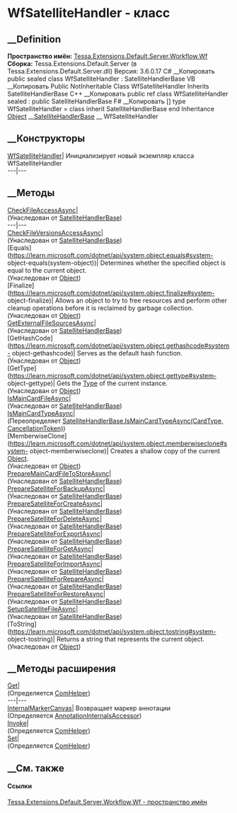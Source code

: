 # WfSatelliteHandler - класс
##  __Definition
 **Пространство имён:**
[Tessa.Extensions.Default.Server.Workflow.Wf](N_Tessa_Extensions_Default_Server_Workflow_Wf.htm)  
 **Сборка:** Tessa.Extensions.Default.Server (в
Tessa.Extensions.Default.Server.dll) Версия: 3.6.0.17
C# __Копировать
     public sealed class WfSatelliteHandler : SatelliteHandlerBase
VB __Копировать
     Public NotInheritable Class WfSatelliteHandler
    	Inherits SatelliteHandlerBase
C++ __Копировать
     public ref class WfSatelliteHandler sealed : public SatelliteHandlerBase
F# __Копировать
     [<SealedAttribute>]
    type WfSatelliteHandler = 
        class
            inherit SatelliteHandlerBase
        end
Inheritance
    [Object](https://learn.microsoft.com/dotnet/api/system.object) __[SatelliteHandlerBase](T_Tessa_Extensions_Platform_Server_Cards_Satellites_Handlers_SatelliteHandlerBase.htm) __ WfSatelliteHandler
##  __Конструкторы
[WfSatelliteHandler](M_Tessa_Extensions_Default_Server_Workflow_Wf_WfSatelliteHandler__ctor.htm)|
Инициализирует новый экземпляр класса WfSatelliteHandler  
---|---  
##  __Методы
[CheckFileAccessAsync](M_Tessa_Extensions_Platform_Server_Cards_Satellites_Handlers_SatelliteHandlerBase_CheckFileAccessAsync.htm)|  
(Унаследован от
[SatelliteHandlerBase](T_Tessa_Extensions_Platform_Server_Cards_Satellites_Handlers_SatelliteHandlerBase.htm))  
---|---  
[CheckFileVersionsAccessAsync](M_Tessa_Extensions_Platform_Server_Cards_Satellites_Handlers_SatelliteHandlerBase_CheckFileVersionsAccessAsync.htm)|  
(Унаследован от
[SatelliteHandlerBase](T_Tessa_Extensions_Platform_Server_Cards_Satellites_Handlers_SatelliteHandlerBase.htm))  
[Equals](https://learn.microsoft.com/dotnet/api/system.object.equals#system-
object-equals\(system-object\))| Determines whether the specified object is
equal to the current object.  
(Унаследован от
[Object](https://learn.microsoft.com/dotnet/api/system.object))  
[Finalize](https://learn.microsoft.com/dotnet/api/system.object.finalize#system-
object-finalize)| Allows an object to try to free resources and perform other
cleanup operations before it is reclaimed by garbage collection.  
(Унаследован от
[Object](https://learn.microsoft.com/dotnet/api/system.object))  
[GetExternalFileSourcesAsync](M_Tessa_Extensions_Platform_Server_Cards_Satellites_Handlers_SatelliteHandlerBase_GetExternalFileSourcesAsync.htm)|  
(Унаследован от
[SatelliteHandlerBase](T_Tessa_Extensions_Platform_Server_Cards_Satellites_Handlers_SatelliteHandlerBase.htm))  
[GetHashCode](https://learn.microsoft.com/dotnet/api/system.object.gethashcode#system-
object-gethashcode)| Serves as the default hash function.  
(Унаследован от
[Object](https://learn.microsoft.com/dotnet/api/system.object))  
[GetType](https://learn.microsoft.com/dotnet/api/system.object.gettype#system-
object-gettype)| Gets the
[Type](https://learn.microsoft.com/dotnet/api/system.type) of the current
instance.  
(Унаследован от
[Object](https://learn.microsoft.com/dotnet/api/system.object))  
[IsMainCardFileAsync](M_Tessa_Extensions_Platform_Server_Cards_Satellites_Handlers_SatelliteHandlerBase_IsMainCardFileAsync.htm)|  
(Унаследован от
[SatelliteHandlerBase](T_Tessa_Extensions_Platform_Server_Cards_Satellites_Handlers_SatelliteHandlerBase.htm))  
[IsMainCardTypeAsync](M_Tessa_Extensions_Default_Server_Workflow_Wf_WfSatelliteHandler_IsMainCardTypeAsync.htm)|  
(Переопределяет [SatelliteHandlerBase.IsMainCardTypeAsync(CardType,
CancellationToken)](M_Tessa_Extensions_Platform_Server_Cards_Satellites_Handlers_SatelliteHandlerBase_IsMainCardTypeAsync.htm))  
[MemberwiseClone](https://learn.microsoft.com/dotnet/api/system.object.memberwiseclone#system-
object-memberwiseclone)| Creates a shallow copy of the current
[Object](https://learn.microsoft.com/dotnet/api/system.object).  
(Унаследован от
[Object](https://learn.microsoft.com/dotnet/api/system.object))  
[PrepareMainCardFileToStoreAsync](M_Tessa_Extensions_Platform_Server_Cards_Satellites_Handlers_SatelliteHandlerBase_PrepareMainCardFileToStoreAsync.htm)|  
(Унаследован от
[SatelliteHandlerBase](T_Tessa_Extensions_Platform_Server_Cards_Satellites_Handlers_SatelliteHandlerBase.htm))  
[PrepareSatelliteForBackupAsync](M_Tessa_Extensions_Platform_Server_Cards_Satellites_Handlers_SatelliteHandlerBase_PrepareSatelliteForBackupAsync.htm)|  
(Унаследован от
[SatelliteHandlerBase](T_Tessa_Extensions_Platform_Server_Cards_Satellites_Handlers_SatelliteHandlerBase.htm))  
[PrepareSatelliteForCreateAsync](M_Tessa_Extensions_Platform_Server_Cards_Satellites_Handlers_SatelliteHandlerBase_PrepareSatelliteForCreateAsync.htm)|  
(Унаследован от
[SatelliteHandlerBase](T_Tessa_Extensions_Platform_Server_Cards_Satellites_Handlers_SatelliteHandlerBase.htm))  
[PrepareSatelliteForDeleteAsync](M_Tessa_Extensions_Platform_Server_Cards_Satellites_Handlers_SatelliteHandlerBase_PrepareSatelliteForDeleteAsync.htm)|  
(Унаследован от
[SatelliteHandlerBase](T_Tessa_Extensions_Platform_Server_Cards_Satellites_Handlers_SatelliteHandlerBase.htm))  
[PrepareSatelliteForExportAsync](M_Tessa_Extensions_Platform_Server_Cards_Satellites_Handlers_SatelliteHandlerBase_PrepareSatelliteForExportAsync.htm)|  
(Унаследован от
[SatelliteHandlerBase](T_Tessa_Extensions_Platform_Server_Cards_Satellites_Handlers_SatelliteHandlerBase.htm))  
[PrepareSatelliteForGetAsync](M_Tessa_Extensions_Platform_Server_Cards_Satellites_Handlers_SatelliteHandlerBase_PrepareSatelliteForGetAsync.htm)|  
(Унаследован от
[SatelliteHandlerBase](T_Tessa_Extensions_Platform_Server_Cards_Satellites_Handlers_SatelliteHandlerBase.htm))  
[PrepareSatelliteForImportAsync](M_Tessa_Extensions_Platform_Server_Cards_Satellites_Handlers_SatelliteHandlerBase_PrepareSatelliteForImportAsync.htm)|  
(Унаследован от
[SatelliteHandlerBase](T_Tessa_Extensions_Platform_Server_Cards_Satellites_Handlers_SatelliteHandlerBase.htm))  
[PrepareSatelliteForRepareAsync](M_Tessa_Extensions_Platform_Server_Cards_Satellites_Handlers_SatelliteHandlerBase_PrepareSatelliteForRepareAsync.htm)|  
(Унаследован от
[SatelliteHandlerBase](T_Tessa_Extensions_Platform_Server_Cards_Satellites_Handlers_SatelliteHandlerBase.htm))  
[PrepareSatelliteForRestoreAsync](M_Tessa_Extensions_Platform_Server_Cards_Satellites_Handlers_SatelliteHandlerBase_PrepareSatelliteForRestoreAsync.htm)|  
(Унаследован от
[SatelliteHandlerBase](T_Tessa_Extensions_Platform_Server_Cards_Satellites_Handlers_SatelliteHandlerBase.htm))  
[SetupSatelliteFileAsync](M_Tessa_Extensions_Platform_Server_Cards_Satellites_Handlers_SatelliteHandlerBase_SetupSatelliteFileAsync.htm)|  
(Унаследован от
[SatelliteHandlerBase](T_Tessa_Extensions_Platform_Server_Cards_Satellites_Handlers_SatelliteHandlerBase.htm))  
[ToString](https://learn.microsoft.com/dotnet/api/system.object.tostring#system-
object-tostring)| Returns a string that represents the current object.  
(Унаследован от
[Object](https://learn.microsoft.com/dotnet/api/system.object))  
##  __Методы расширения
[Get](M_Tessa_Extensions_Default_Client_EDS_ComHelper_Get.htm)|  
(Определяется
[ComHelper](T_Tessa_Extensions_Default_Client_EDS_ComHelper.htm))  
---|---  
[InternalMarkerCanvas](M_Tessa_UI_Views_Charting_Annotations_AnnotationInternalsAccessor_InternalMarkerCanvas.htm)|
Возвращает маркер аннотации  
(Определяется
[AnnotationInternalsAccessor](T_Tessa_UI_Views_Charting_Annotations_AnnotationInternalsAccessor.htm))  
[Invoke](M_Tessa_Extensions_Default_Client_EDS_ComHelper_Invoke.htm)|  
(Определяется
[ComHelper](T_Tessa_Extensions_Default_Client_EDS_ComHelper.htm))  
[Set](M_Tessa_Extensions_Default_Client_EDS_ComHelper_Set.htm)|  
(Определяется
[ComHelper](T_Tessa_Extensions_Default_Client_EDS_ComHelper.htm))  
##  __См. также
#### Ссылки
[Tessa.Extensions.Default.Server.Workflow.Wf - пространство
имён](N_Tessa_Extensions_Default_Server_Workflow_Wf.htm)
